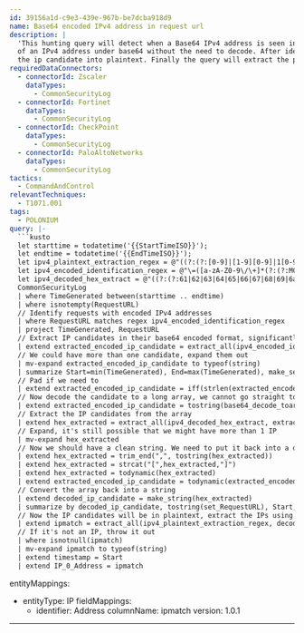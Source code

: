 ```yaml
---
id: 39156a1d-c9e3-439e-967b-be7dcba918d9
name: Base64 encoded IPv4 address in request url
description: |
  'This hunting query will detect when a Base64 IPv4 address is seen in a outbound request URL. This query uses pre-computed base64 offsets for IPv4 sequences allowing detection
  of an IPv4 address under base64 without the need to decode. After identifying a candidate this query will decode the base64 into an array of longs where a regex will extract
  the ip candidate into plaintext. Finally the query will extract the plaintext IPv4 address pattern from the IP candidate.'
requiredDataConnectors:
  - connectorId: Zscaler
    dataTypes:
      - CommonSecurityLog
  - connectorId: Fortinet
    dataTypes:
      - CommonSecurityLog
  - connectorId: CheckPoint
    dataTypes:
      - CommonSecurityLog
  - connectorId: PaloAltoNetworks
    dataTypes:
      - CommonSecurityLog
tactics:
  - CommandAndControl
relevantTechniques:
  - T1071.001
tags:
  - POLONIUM
query: |-
  ```kusto
  let starttime = todatetime('{{StartTimeISO}}');
  let endtime = todatetime('{{EndTimeISO}}');
  let ipv4_plaintext_extraction_regex = @"((?:(?:[0-9]|[1-9][0-9]|1[0-9][0-9]|2[0-4][0-9]|25[0-5])(?:\.)){3}(?:[0-9]|[1-9][0-9]|1[0-9][0-9]|2[0-4][0-9]|25[0-5]){1,3})";
  let ipv4_encoded_identification_regex = @"\=([a-zA-Z0-9\/\+]*(?:(?:MC|Au|wL|MS|Eu|xL|Mi|Iu|yL|My|Mu|zL|NC|Qu|0L|NS|Uu|1L|Ni|Yu|2L|Ny|cu|3L|OC|gu|4L|OS|ku|5L){1}[a-zA-Z0-9\/\+]{2,4}){3}[a-zA-Z0-9\/\+\=]*)";
  let ipv4_decoded_hex_extract = @"((?:(?:61|62|63|64|65|66|67|68|69|6a|6b|6c|6d|6e|6f|70|71|72|73|74|75|76|77|78|79|7a|41|42|43|44|45|46|47|48|49|4a|4b|4c|4d|4e|4f|50|51|52|53|54|55|56|57|58|59|5a|2f|2b|3d),){7,15})";
  CommonSecurityLog
  | where TimeGenerated between(starttime .. endtime)
  | where isnotempty(RequestURL)
  // Identify requests with encoded IPv4 addresses
  | where RequestURL matches regex ipv4_encoded_identification_regex
  | project TimeGenerated, RequestURL
  // Extract IP candidates in their base64 encoded format, significantly reducing the dataset
  | extend extracted_encoded_ip_candidate = extract_all(ipv4_encoded_identification_regex, RequestURL)
  // We could have more than one candidate, expand them out
  | mv-expand extracted_encoded_ip_candidate to typeof(string)
  | summarize Start=min(TimeGenerated), End=max(TimeGenerated), make_set(RequestURL,100) by extracted_encoded_ip_candidate
  // Pad if we need to
  | extend extracted_encoded_ip_candidate = iff(strlen(extracted_encoded_ip_candidate) % 2 == 0, extracted_encoded_ip_candidate, strcat(extracted_encoded_ip_candidate, "="))
  // Now decode the candidate to a long array, we cannot go straight to string as it cannot handle non-UTF8, we need to strip that first
  | extend extracted_encoded_ip_candidate = tostring(base64_decode_toarray(extracted_encoded_ip_candidate))
  // Extract the IP candidates from the array
  | extend hex_extracted = extract_all(ipv4_decoded_hex_extract, extracted_encoded_ip_candidate)
  // Expand, it's still possible that we might have more than 1 IP
  | mv-expand hex_extracted
  // Now we should have a clean string. We need to put it back into a dynamic array for converting back to a string
  | extend hex_extracted = trim_end(",", tostring(hex_extracted))
  | extend hex_extracted = strcat("[",hex_extracted,"]")
  | extend hex_extracted = todynamic(hex_extracted)
  | extend extracted_encoded_ip_candidate = todynamic(extracted_encoded_ip_candidate)
  // Convert the array back into a string
  | extend decoded_ip_candidate = make_string(hex_extracted)
  | summarize by decoded_ip_candidate, tostring(set_RequestURL), Start, End
  // Now the IP candidates will be in plaintext, extract the IPs using a regex
  | extend ipmatch = extract_all(ipv4_plaintext_extraction_regex, decoded_ip_candidate)
  // If it's not an IP, throw it out
  | where isnotnull(ipmatch)
  | mv-expand ipmatch to typeof(string)
  | extend timestamp = Start
  | extend IP_0_Address = ipmatch
  ```
entityMappings:
  - entityType: IP
    fieldMappings:
      - identifier: Address
        columnName: ipmatch
version: 1.0.1
---
```


